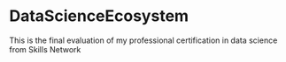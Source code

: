 # DataScienceEcosystem
This is the final evaluation of my professional certification in data science from Skills Network
